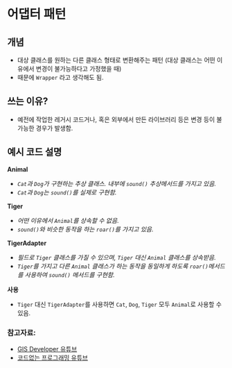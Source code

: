 # 어댑터 패턴

## 개념
- 대상 클래스를 원하는 다른 클래스 형태로 변환해주는 패턴 (대상 클래스는 어떤 이유에서 변경이 불가능하다고 가정했을 때)
- 때문에 `Wrapper` 라고 생각해도 됨.

## 쓰는 이유?
- 예전에 작업한 레거시 코드거나, 혹은 외부에서 만든 라이브러리 등은 변경 등이 불가능한 경우가 발생함.

## 예시 코드 설명 

**Animal**
- *`Cat`과 `Dog`가 구현하는 추상 클래스. 내부에 `sound()` 추상메서드를 가지고 있음.*
- *`Cat`과 `Dog`는 `sound()`를 실제로 구현함.*

**Tiger**
- *어떤 이유에서 `Animal`를 상속할 수 없음.*
- *`sound()`와 비슷한 동작을 하는 `roar()`를 가지고 있음.*

**TigerAdapter**
- *필드로 `Tiger` 클래스를 가질 수 있으며, `Tiger` 대신 `Animal` 클래스를 상속받음.*
- *`Tiger`를 가지고 다른 `Animal` 클래스가 하는 동작을 동일하게 하도록 `roar()`메서드를 사용하여 `sound()` 메서드를 구현함.*

**사용**
- `Tiger` 대신 `TigerAdapter`를 사용하면 `Cat`, `Dog`, `Tiger` 모두 `Animal`로 사용할 수 있음.

### 참고자료: 
- [GIS Developer 유튜브](https://youtu.be/7MSzyqhrO-A)
- [코드없는 프로그래밍 유튜브](https://youtu.be/IHU-wDglGM0)